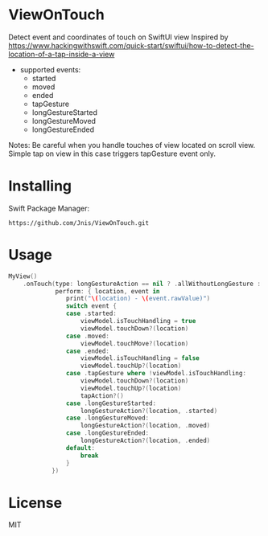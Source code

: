 # ViewOnTouch

Detect event and coordinates of touch on SwiftUI view 
Inspired by https://www.hackingwithswift.com/quick-start/swiftui/how-to-detect-the-location-of-a-tap-inside-a-view

- supported events: 
  - started
  - moved
  - ended
  - tapGesture
  - longGestureStarted
  - longGestureMoved
  - longGestureEnded

Notes:
Be careful when you handle touches of view located on scroll view. Simple tap on view in this case triggers tapGesture event only.

# Installing
Swift Package Manager:
```
https://github.com/Jnis/ViewOnTouch.git
```

# Usage


``` swift
MyView()
    .onTouch(type: longGestureAction == nil ? .allWithoutLongGesture : .all,
             perform: { location, event in
                print("\(location) - \(event.rawValue)")
                switch event {
                case .started:
                    viewModel.isTouchHandling = true
                    viewModel.touchDown?(location)
                case .moved:
                    viewModel.touchMove?(location)
                case .ended:
                    viewModel.isTouchHandling = false
                    viewModel.touchUp?(location)
                case .tapGesture where !viewModel.isTouchHandling:
                    viewModel.touchDown?(location)
                    viewModel.touchUp?(location)
                    tapAction?()
                case .longGestureStarted:
                    longGestureAction?(location, .started)
                case .longGestureMoved:
                    longGestureAction?(location, .moved)
                case .longGestureEnded:
                    longGestureAction?(location, .ended)
                default:
                    break
                }
            })

```

# License 
MIT

